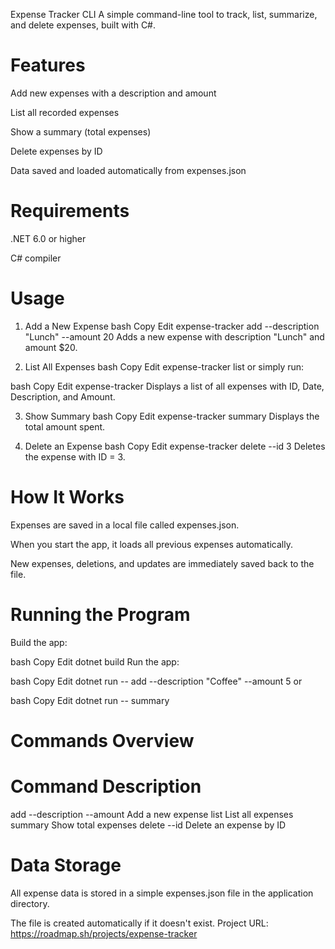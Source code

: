 Expense Tracker CLI
A simple command-line tool to track, list, summarize, and delete expenses, built with C#.

# Features

Add new expenses with a description and amount

List all recorded expenses

Show a summary (total expenses)

Delete expenses by ID

Data saved and loaded automatically from expenses.json

# Requirements

.NET 6.0 or higher

C# compiler

# Usage

1. Add a New Expense
   bash
   Copy
   Edit
   expense-tracker add --description "Lunch" --amount 20
   Adds a new expense with description "Lunch" and amount $20.

2. List All Expenses
   bash
   Copy
   Edit
   expense-tracker list
   or simply run:

bash
Copy
Edit
expense-tracker
Displays a list of all expenses with ID, Date, Description, and Amount.

3. Show Summary
   bash
   Copy
   Edit
   expense-tracker summary
   Displays the total amount spent.

4. Delete an Expense
   bash
   Copy
   Edit
   expense-tracker delete --id 3
   Deletes the expense with ID = 3.

# How It Works

Expenses are saved in a local file called expenses.json.

When you start the app, it loads all previous expenses automatically.

New expenses, deletions, and updates are immediately saved back to the file.

# Running the Program

Build the app:

bash
Copy
Edit
dotnet build
Run the app:

bash
Copy
Edit
dotnet run -- add --description "Coffee" --amount 5
or

bash
Copy
Edit
dotnet run -- summary

# Commands Overview

# Command Description

add --description <desc> --amount <amt> Add a new expense
list List all expenses
summary Show total expenses
delete --id <id> Delete an expense by ID

# Data Storage

All expense data is stored in a simple expenses.json file in the application directory.

The file is created automatically if it doesn't exist.
Project URL: https://roadmap.sh/projects/expense-tracker
